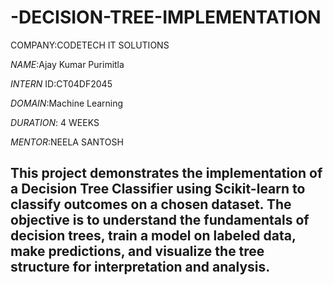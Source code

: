# -DECISION-TREE-IMPLEMENTATION
COMPANY:CODETECH IT SOLUTIONS

*NAME*:Ajay Kumar Purimitla

*INTERN* ID:CT04DF2045

*DOMAIN*:Machine Learning

*DURATION*: 4 WEEKS

*MENTOR*:NEELA SANTOSH

## This project demonstrates the implementation of a Decision Tree Classifier using Scikit-learn to classify outcomes on a chosen dataset. The objective is to understand the fundamentals of decision trees, train a model on labeled data, make predictions, and visualize the tree structure for interpretation and analysis.



